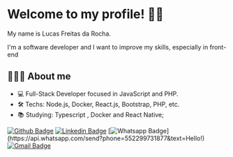 # Welcome to my profile! 👍🏻

My name is Lucas Freitas da Rocha. 

I'm a software developer and I want to improve my skills, especially in front-end




## 🧑🏻‍💻 About me 
- 💻 Full-Stack Developer focused in JavaScript and PHP.
- 🛠 Techs: Node.js, Docker, React.js, Bootstrap, PHP, etc.
- :books: Studying: Typescript , Docker and React Native;

[![Github Badge](https://img.shields.io/badge/-Github-000?style=flat-square&logo=Github&logoColor=white&link=https://github.com/LucasFreitasRocha)](https://github.com/LucasFreitasRocha)
[![Linkedin Badge](https://img.shields.io/badge/-LinkedIn-blue?style=flat-square&logo=Linkedin&logoColor=white&link=https://www.linkedin.com/in/lucas-freitas-da-rocha-25649212b/)](https://www.linkedin.com/in/lucas-freitas-da-rocha-25649212b/)
[![Whatsapp Badge](https://img.shields.io/badge/-Whatsapp-4CA143?style=flat-square&labelColor=4CA143&logo=whatsapp&logoColor=white&link=https://api.whatsapp.com/send?phone=552299731877&text=Hello!)](https://api.whatsapp.com/send?phone=552299731877&text=Hello!)
[![Gmail Badge](https://img.shields.io/badge/-Gmail-c14438?style=flat-square&logo=Gmail&logoColor=white&link=mailto:rochadefreitaslucas@gmail.com)](mailto:rochadefreitaslucas@gmail.com)
<!--
**lcsdiniz/lcsdiniz** is a ✨ _special_ ✨ repository because its `README.md` (this file) appears on your GitHub profile.
Here are some ideas to get you started:

- 🔭 I’m currently working on ...
- 🌱 I’m currently learning ...
- 👯 I’m looking to collaborate on ...
- 🤔 I’m looking for help with ...
- 💬 Ask me about ...
- 📫 How to reach me: ...
- 😄 Pronouns: ...
- ⚡ Fun fact: ...
-->


<!--
**LucasFreitasRocha/LucasFreitasRocha** is a ✨ _special_ ✨ repository because its `README.md` (this file) appears on your GitHub profile.

Here are some ideas to get you started:

- 🔭 I’m currently working on ...
- 🌱 I’m currently learning ...
- 👯 I’m looking to collaborate on ...
- 🤔 I’m looking for help with ...
- 💬 Ask me about ...
- 📫 How to reach me: ...
- 😄 Pronouns: ...
- ⚡ Fun fact: ...
-->
